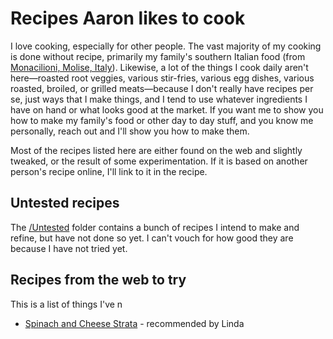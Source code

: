 # Recipes Aaron likes to cook

I love cooking, especially for other people. The vast majority of my cooking is done without recipe, primarily my family's southern Italian food (from [Monacilioni, Molise, Italy](https://en.wikipedia.org/wiki/Monacilioni)). Likewise, a lot of the things I cook daily aren't here—roasted root veggies, various stir-fries, various egg dishes, various roasted, broiled, or grilled meats—because I don't really have recipes per se, just ways that I make things, and I tend to use whatever ingredients I have on hand or what looks good at the market. If you want me to show you how to make my family's food or other day to day stuff, and you know me personally, reach out and I'll show you how to make them. 

Most of the recipes listed here are either found on the web and slightly tweaked, or the result of some experimentation. If it is based on another person's recipe online, I'll link to it in the recipe.

## Untested recipes

The [/Untested](./Untested) folder contains a bunch of recipes I intend to make and refine, but have not done so yet. I can't vouch for how good they are because I have not tried yet. 

## Recipes from the web to try

This is a list of things I've n

- [Spinach and Cheese Strata](https://smittenkitchen.com/2009/12/spinach-and-cheese-strata/) - recommended by Linda
